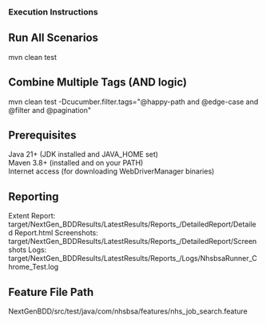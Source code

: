 ### Execution Instructions

## Run All Scenarios
mvn clean test

## Combine Multiple Tags (AND logic)
mvn clean test -Dcucumber.filter.tags="@happy-path and @edge-case and @filter and @pagination"

## Prerequisites
Java 21+ (JDK installed and JAVA_HOME set)  
Maven 3.8+ (installed and on your PATH)  
Internet access (for downloading WebDriverManager binaries)

## Reporting
Extent Report: target/NextGen_BDDResults/LatestResults/Reports_<date>/DetailedReport/Detailed Report.html
Screenshots: target/NextGen_BDDResults/LatestResults/Reports_<date>/DetailedReport/Screenshots
Logs: target/NextGen_BDDResults/LatestResults/Reports_<date>/Logs/NhsbsaRunner_Chrome_Test.log

## Feature File Path
NextGenBDD/src/test/java/com/nhsbsa/features/nhs_job_search.feature
